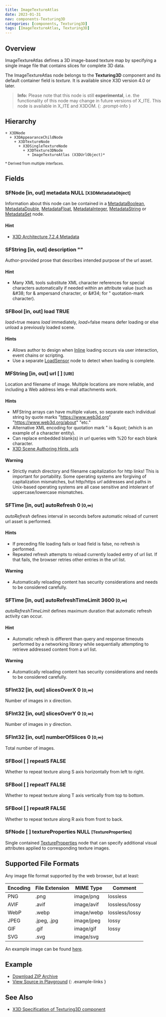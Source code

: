 ```yaml
---
title: ImageTextureAtlas
date: 2023-01-31
nav: components-Texturing3D
categories: [components, Texturing3D]
tags: [ImageTextureAtlas, Texturing3D]
---
```

<style>
.post h3 {
   word-spacing: 0.2em;
}
</style>

## Overview

ImageTextureAtlas defines a 3D image-based texture map by specifying a single image file that contains slices for complete 3D data.

The ImageTextureAtlas node belongs to the **Texturing3D** component and its default container field is *texture.* It is available since X3D version 4.0 or later.

>**Info:** Please note that this node is still **experimental**, i.e. the functionality of this node may change in future versions of X_ITE. This node is available in X_ITE and X3DOM.
{: .prompt-info }

## Hierarchy

```
+ X3DNode
  + X3DAppearanceChildNode
    + X3DTextureNode
      + X3DSingleTextureNode
        + X3DTexture3DNode
          + ImageTextureAtlas (X3DUrlObject)*
```

<small>\* Derived from multiple interfaces.</small>

## Fields

### SFNode [in, out] **metadata** NULL <small>[X3DMetadataObject]</small>

Information about this node can be contained in a [MetadataBoolean](/x_ite/components/core/metadataboolean/), [MetadataDouble](/x_ite/components/core/metadatadouble/), [MetadataFloat](/x_ite/components/core/metadatafloat/), [MetadataInteger](/x_ite/components/core/metadatainteger/), [MetadataString](/x_ite/components/core/metadatastring/) or [MetadataSet](/x_ite/components/core/metadataset/) node.

#### Hint

- [X3D Architecture 7.2.4 Metadata](https://www.web3d.org/specifications/X3Dv4/ISO-IEC19775-1v4-IS/Part01/components/core.html#Metadata)

### SFString [in, out] **description** ""

Author-provided prose that describes intended purpose of the url asset.

#### Hint

- Many XML tools substitute XML character references for special characters automatically if needed within an attribute value (such as &amp;#38; for &amp; ampersand character, or &amp;#34; for " quotation-mark character).

### SFBool [in, out] **load** TRUE

*load*=true means *load* immediately, *load*=false means defer loading or else unload a previously loaded scene.

#### Hints

- Allows author to design when [Inline](/x_ite/components/networking/inline/) loading occurs via user interaction, event chains or scripting.
- Use a separate [LoadSensor](/x_ite/components/networking/loadsensor/) node to detect when loading is complete.

### MFString [in, out] **url** [ ] <small>[URI]</small>

Location and filename of image. Multiple locations are more reliable, and including a Web address lets e-mail attachments work.

#### Hints

- MFString arrays can have multiple values, so separate each individual string by quote marks "https://www.web3d.org" "https://www.web3d.org/about" "etc."
- Alternative XML encoding for quotation mark " is &amp;quot; (which is an example of a character entity).
- Can replace embedded blank(s) in *url* queries with %20 for each blank character.
- [X3D Scene Authoring Hints, urls](https://www.web3d.org/x3d/content/examples/X3dSceneAuthoringHints.html#urls)

#### Warning

- Strictly match directory and filename capitalization for http links! This is important for portability. Some operating systems are forgiving of capitalization mismatches, but http/https *url* addresses and paths in Unix-based operating systems are all case sensitive and intolerant of uppercase/lowercase mismatches.

### SFTime [in, out] **autoRefresh** 0 <small>[0,∞)</small>

*autoRefresh* defines interval in seconds before automatic reload of current url asset is performed.

#### Hints

- If preceding file loading fails or load field is false, no refresh is performed.
- Repeated refresh attempts to reload currently loaded entry of url list. If that fails, the browser retries other entries in the url list.

#### Warning

- Automatically reloading content has security considerations and needs to be considered carefully.

### SFTime [in, out] **autoRefreshTimeLimit** 3600 <small>[0,∞)</small>

*autoRefreshTimeLimit* defines maximum duration that automatic refresh activity can occur.

#### Hint

- Automatic refresh is different than query and response timeouts performed by a networking library while sequentially attempting to retrieve addressed content from a url list.

#### Warning

- Automatically reloading content has security considerations and needs to be considered carefully.

### SFInt32 [in, out] **slicesOverX** 0 <small>[0,∞)</small>

Number of images in x direction.

### SFInt32 [in, out] **slicesOverY** 0 <small>[0,∞)</small>

Number of images in y direction.

### SFInt32 [in, out] **numberOfSlices** 0 <small>[0,∞)</small>

Total number of images.

### SFBool [ ] **repeatS** FALSE

Whether to repeat texture along S axis horizontally from left to right.

### SFBool [ ] **repeatT** FALSE

Whether to repeat texture along T axis vertically from top to bottom.

### SFBool [ ] **repeatR** FALSE

Whether to repeat texture along R axis from front to back.

### SFNode [ ] **textureProperties** NULL <small>[TextureProperties]</small>

Single contained [TextureProperties](/x_ite/components/texturing/textureproperties/) node that can specify additional visual attributes applied to corresponding texture images.

## Supported File Formats

Any image file format supported by the web browser, but at least:

| Encoding | File Extension | MIME Type  | Comment        |
|----------|----------------|------------|----------------|
| PNG      | .png           | image/png  | lossless       |
| AVIF     | .avif          | image/avif | lossless/lossy |
| WebP     | .webp          | image/webp | lossless/lossy |
| JPEG     | .jpeg, .jpg    | image/jpeg | lossy          |
| GIF      | .gif           | image/gif  | lossy          |
| SVG      | .svg           | image/svg  |                |

An example image can be found [here](/x_ite/assets/img/components/scan1.png).

## Example

<x3d-canvas class="xr-button-br" src="https://create3000.github.io/media/examples/Texturing3D/ImageTextureAtlas/ImageTextureAtlas.x3d" contentScale="auto" update="auto" xrMovementControl="VIEWER_POSE"></x3d-canvas>

- [Download ZIP Archive](https://create3000.github.io/media/examples/Texturing3D/ImageTextureAtlas/ImageTextureAtlas.zip)
- [View Source in Playground](/x_ite/playground/?url=https://create3000.github.io/media/examples/Texturing3D/ImageTextureAtlas/ImageTextureAtlas.x3d)
{: .example-links }

## See Also

- [X3D Specification of Texturing3D component](https://www.web3d.org/documents/specifications/19775-1/V4.0/Part01/components/texture3D.html)
